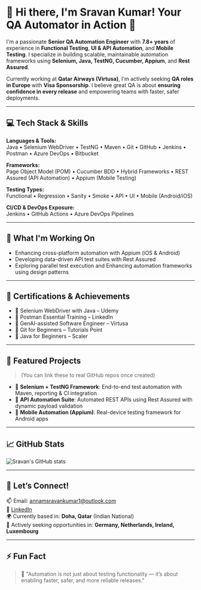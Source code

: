 
# 👋 Hi there, I'm Sravan Kumar! Your QA Automator in Action 🚀

I'm a passionate **Senior QA Automation Engineer** with **7.8+ years** of experience in **Functional Testing**, **UI & API Automation**, and **Mobile Testing**. I specialize in building scalable, maintainable automation frameworks using **Selenium, Java, TestNG, Cucumber, Appium**, and **Rest Assured**.

Currently working at **Qatar Airways (Virtusa)**, I'm actively seeking **QA roles in Europe** with **Visa Sponsorship**. I believe great QA is about **ensuring confidence in every release** and empowering teams with faster, safer deployments.

----

## 💻 Tech Stack & Skills

**Languages & Tools:**  
Java • Selenium WebDriver • TestNG • Maven • Git • GitHub • Jenkins • Postman • Azure DevOps • Bitbucket

**Frameworks:**  
Page Object Model (POM) • Cucumber BDD • Hybrid Frameworks • REST Assured (API Automation) • Appium (Mobile Testing)

**Testing Types:**  
Functional • Regression • Sanity • Smoke • API • UI • Mobile (Android/iOS)

**CI/CD & DevOps Exposure:**  
Jenkins • GitHub Actions • Azure DevOps Pipelines

---

## 🔭 What I'm Working On
- Enhancing cross-platform automation with Appium (iOS & Android)
- Developing data-driven API test suites with Rest Assured
- Exploring parallel test execution and Enhancing automation frameworks using design patterns

---

## 🧠 Certifications & Achievements
- 🏅 Selenium WebDriver with Java – Udemy
- 🏅 Postman Essential Training – LinkedIn
- 🏅 GenAI-assisted Software Engineer – Virtusa
- 🏅 Git for Beginners – Tutorials Point
- 🏅 Java for Beginners – Scaler

---

## 🧪 Featured Projects
> (You can link these to real GitHub repos once created)

- 🔧 **Selenium + TestNG Framework**: End-to-end test automation with Maven, reporting & CI integration  
- 🧪 **API Automation Suite**: Automated REST APIs using Rest Assured with dynamic payload validation  
- 📱 **Mobile Automation (Appium)**: Real-device testing framework for Android apps

---

## 📈 GitHub Stats

![Sravan's GitHub stats](https://github-readme-stats.vercel.app/api?username=sravanannam&show_icons=true&theme=default)

---

## 🤝 Let’s Connect!

📫 Email: annamsravankumar1@outlook.com  
💼 [LinkedIn](https://www.linkedin.com/in/annam-sravan-kumar-25b354142/)  
🌍 Currently based in: **Doha, Qatar** (Indian National)  
🎯 Actively seeking opportunities in: **Germany, Netherlands, Ireland, Luxembourg**

---

## ⚡ Fun Fact

> 🧪 "Automation is not just about testing functionality — it’s about enabling faster, safer, and more reliable releases."
